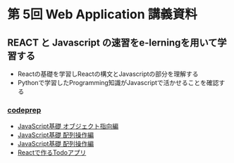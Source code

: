 # 第 5回 Web Application 講義資料

## REACT と Javascript の速習をe-lerningを用いて学習する

- Reactの基礎を学習しReactの構文とJavascriptの部分を理解する
- Pythonで学習したProgramming知識がJavascriptで活かせることを確認する


### [codeprep](https://codeprep.jp/)

- [JavaScript基礎 オブジェクト指向編](https://codeprep.jp/books/87)
- [JavaScript基礎 配列操作編](https://codeprep.jp/books/54)
- [JavaScript基礎 配列操作編](https://codeprep.jp/books/105)
- [Reactで作るTodoアプリ](https://codeprep.jp/books/116)